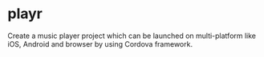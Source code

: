 # playr

Create a music player project which can be launched on multi-platform like iOS, Android and browser by using Cordova framework.
